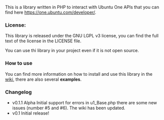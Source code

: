 This is a library written in PHP to interact with Ubuntu One APIs that you can find here https://one.ubuntu.com/developer/.  

### License: ###

This library is released under the GNU LGPL v3 license, you can find the full text of the license in the LICENSE file.

You can use thi library in your project even if it is not open source.

### How to use ###

You can find more information on how to install and use this library in the [wiki](https://github.com/paglias/ubuntuone-php-client-library/wiki), there are also several **examples**.

### Changelog ###
*  v0.1.1 Alpha Initial support for errors in u1_Base.php there are some new issues (number #5 and #6). The wiki has been updated.
*  v0.1 Initial release!
